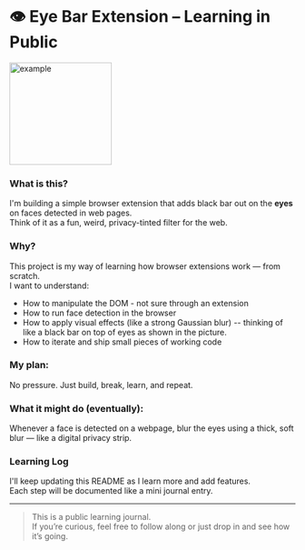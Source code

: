 # 👁️ Eye Bar Extension – Learning in Public
<img width="180" height="180" alt="example" src="https://github.com/user-attachments/assets/4815982a-11a5-4c08-8499-22f4dbe01b73" />



### What is this?

I'm building a simple browser extension that adds black bar out on the **eyes** on faces detected in web pages.  
Think of it as a fun, weird, privacy-tinted filter for the web.

### Why?

This project is my way of learning how browser extensions work — from scratch.  
I want to understand:

- How to manipulate the DOM - not sure through an extension
- How to run face detection in the browser
- How to apply visual effects (like a strong Gaussian blur) -- thinking of like a black bar on top of eyes as shown in the picture.
- How to iterate and ship small pieces of working code

### My plan:

No pressure. Just build, break, learn, and repeat.

### What it might do (eventually):

Whenever a face is detected on a webpage, blur the eyes using a thick, soft blur — like a digital privacy strip.

### Learning Log 

I'll keep updating this README as I learn more and add features.  
Each step will be documented like a mini journal entry.

---

> This is a public learning journal.  
> If you’re curious, feel free to follow along or just drop in and see how it’s going.

